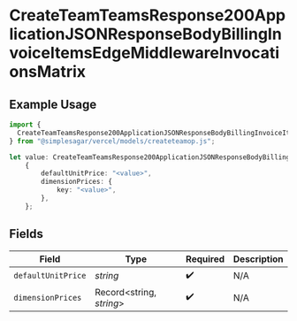 # CreateTeamTeamsResponse200ApplicationJSONResponseBodyBillingInvoiceItemsEdgeMiddlewareInvocationsMatrix

## Example Usage

```typescript
import {
  CreateTeamTeamsResponse200ApplicationJSONResponseBodyBillingInvoiceItemsEdgeMiddlewareInvocationsMatrix,
} from "@simplesagar/vercel/models/createteamop.js";

let value: CreateTeamTeamsResponse200ApplicationJSONResponseBodyBillingInvoiceItemsEdgeMiddlewareInvocationsMatrix =
    {
        defaultUnitPrice: "<value>",
        dimensionPrices: {
            key: "<value>",
        },
    };
```

## Fields

| Field                    | Type                     | Required                 | Description              |
| ------------------------ | ------------------------ | ------------------------ | ------------------------ |
| `defaultUnitPrice`       | *string*                 | :heavy_check_mark:       | N/A                      |
| `dimensionPrices`        | Record<string, *string*> | :heavy_check_mark:       | N/A                      |